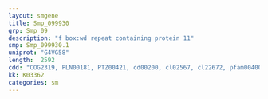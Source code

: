 ```yaml
---
layout: smgene
title: Smp_099930
grp: Smp_09
description: "f box:wd repeat containing protein 11"
smp: Smp_099930.1
uniprot: "G4VG58"
length:  2592
cdd: "COG2319, PLN00181, PTZ00421, cd00200, cl02567, cl22672, pfam00400, pfam12125, smart00320, smart01028"
kk: K03362
categories: sm
---
```

